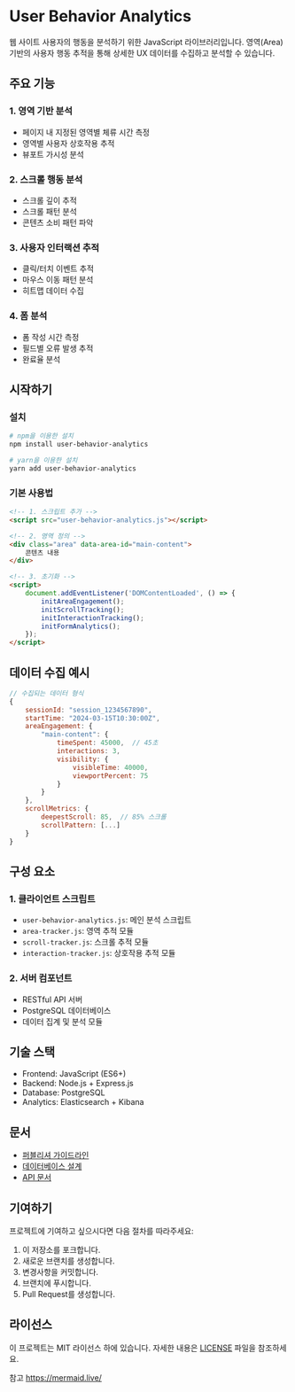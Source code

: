 # User Behavior Analytics

웹 사이트 사용자의 행동을 분석하기 위한 JavaScript 라이브러리입니다. 영역(Area) 기반의 사용자 행동 추적을 통해 상세한 UX 데이터를 수집하고 분석할 수 있습니다.

## 주요 기능

### 1. 영역 기반 분석
- 페이지 내 지정된 영역별 체류 시간 측정
- 영역별 사용자 상호작용 추적
- 뷰포트 가시성 분석

### 2. 스크롤 행동 분석
- 스크롤 깊이 추적
- 스크롤 패턴 분석
- 콘텐츠 소비 패턴 파악

### 3. 사용자 인터랙션 추적
- 클릭/터치 이벤트 추적
- 마우스 이동 패턴 분석
- 히트맵 데이터 수집

### 4. 폼 분석
- 폼 작성 시간 측정
- 필드별 오류 발생 추적
- 완료율 분석

## 시작하기

### 설치
```bash
# npm을 이용한 설치
npm install user-behavior-analytics

# yarn을 이용한 설치
yarn add user-behavior-analytics
```

### 기본 사용법
```html
<!-- 1. 스크립트 추가 -->
<script src="user-behavior-analytics.js"></script>

<!-- 2. 영역 정의 -->
<div class="area" data-area-id="main-content">
    콘텐츠 내용
</div>

<!-- 3. 초기화 -->
<script>
    document.addEventListener('DOMContentLoaded', () => {
        initAreaEngagement();
        initScrollTracking();
        initInteractionTracking();
        initFormAnalytics();
    });
</script>
```

## 데이터 수집 예시
```javascript
// 수집되는 데이터 형식
{
    sessionId: "session_1234567890",
    startTime: "2024-03-15T10:30:00Z",
    areaEngagement: {
        "main-content": {
            timeSpent: 45000,  // 45초
            interactions: 3,
            visibility: {
                visibleTime: 40000,
                viewportPercent: 75
            }
        }
    },
    scrollMetrics: {
        deepestScroll: 85,  // 85% 스크롤
        scrollPattern: [...]
    }
}
```

## 구성 요소

### 1. 클라이언트 스크립트
- `user-behavior-analytics.js`: 메인 분석 스크립트
- `area-tracker.js`: 영역 추적 모듈
- `scroll-tracker.js`: 스크롤 추적 모듈
- `interaction-tracker.js`: 상호작용 추적 모듈

### 2. 서버 컴포넌트
- RESTful API 서버
- PostgreSQL 데이터베이스
- 데이터 집계 및 분석 모듈

## 기술 스택
- Frontend: JavaScript (ES6+)
- Backend: Node.js + Express.js
- Database: PostgreSQL
- Analytics: Elasticsearch + Kibana

## 문서
- [퍼블리셔 가이드라인](퍼블리셔_가이드라인.md)
- [데이터베이스 설계](db.md)
- [API 문서](api.md)

## 기여하기
프로젝트에 기여하고 싶으시다면 다음 절차를 따라주세요:

1. 이 저장소를 포크합니다.
2. 새로운 브랜치를 생성합니다.
3. 변경사항을 커밋합니다.
4. 브랜치에 푸시합니다.
5. Pull Request를 생성합니다.

## 라이선스
이 프로젝트는 MIT 라이선스 하에 있습니다. 자세한 내용은 [LICENSE](LICENSE) 파일을 참조하세요. 


참고
https://mermaid.live/

